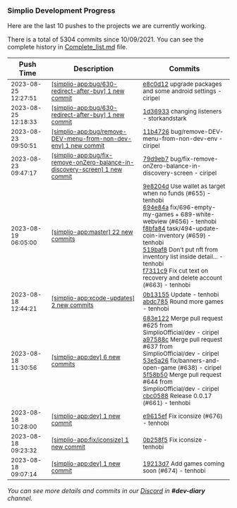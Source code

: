 
### Simplio Development Progress

Here are the last 10 pushes to the projects we are currently working.

There is a total of 5304 commits since 10/09/2021. You can see the complete history in
 [Complete_list.md](Complete_list.md) file.

| Push Time | Description | Commits |
| --- | --- | --- |
| <sub>2023-08-25 12:27:51</sub> | <sub>[[simplio-app:bug/630-redirect-after-buy] 1 new commit](https://github.com/SimplioOfficial/simplio-app/commit/e8c0d122d8d5f0f69ad7b047dc5eeca8dd196fce)</sub> | <sub>[e8c0d12](https://github.com/SimplioOfficial/simplio-app/commit/e8c0d122d8d5f0f69ad7b047dc5eeca8dd196fce) upgrade packages and some android settings - ciripel</sub> |
| <sub>2023-08-25 12:18:33</sub> | <sub>[[simplio-app:bug/630-redirect-after-buy] 1 new commit](https://github.com/SimplioOfficial/simplio-app/commit/1d369332768349a028b826600ac73de7c7727180)</sub> | <sub>[1d36933](https://github.com/SimplioOfficial/simplio-app/commit/1d369332768349a028b826600ac73de7c7727180) changing listeners - storkandstark</sub> |
| <sub>2023-08-23 09:50:51</sub> | <sub>[[simplio-app:bug/remove-DEV-menu-from-non-dev-env] 1 new commit](https://github.com/SimplioOfficial/simplio-app/commit/11b472687cfcf3d0f3a596b68e36a02817c70f48)</sub> | <sub>[11b4726](https://github.com/SimplioOfficial/simplio-app/commit/11b472687cfcf3d0f3a596b68e36a02817c70f48) bug/remove-DEV-menu-from-non-dev-env - ciripel</sub> |
| <sub>2023-08-23 09:47:17</sub> | <sub>[[simplio-app:bug/fix-remove-onZero-balance-in-discovery-screen] 1 new commit](https://github.com/SimplioOfficial/simplio-app/commit/79d9eb748a2415ceae284fb1b139abd5cb4a43ba)</sub> | <sub>[79d9eb7](https://github.com/SimplioOfficial/simplio-app/commit/79d9eb748a2415ceae284fb1b139abd5cb4a43ba) bug/fix-remove-onZero-balance-in-discovery-screen - ciripel</sub> |
| <sub>2023-08-19 06:05:00</sub> | <sub>[[simplio-app:master] 22 new commits](https://github.com/SimplioOfficial/simplio-app/compare/cbc05882f658...b2df00a124b0)</sub> | <sub>[9e8204d](https://github.com/SimplioOfficial/simplio-app/commit/9e8204dd004fffdac123f8f22624c127010114b9) Use wallet as target when no funds (#655) - tenhobi<br>[694e84a](https://github.com/SimplioOfficial/simplio-app/commit/694e84a4e578bb43132225fd2fff9faceee94c45) fix/696-empty-my-games + 689-white-webview (#656) - tenhobi<br>[f8bfa84](https://github.com/SimplioOfficial/simplio-app/commit/f8bfa84dad535f191306db21f434032a210562bd) task/494-update-coin-inventory (#659) - tenhobi<br>[519baf8](https://github.com/SimplioOfficial/simplio-app/commit/519baf8e83b02ba09a176ca658c03f2dd3f849ce) Don't put nft from inventory list inside detail... - tenhobi<br>[f7311c9](https://github.com/SimplioOfficial/simplio-app/commit/f7311c9da69537a643435f0f455dd12932c8d943) Fix cut text on recovery and delete account (#663) - tenhobi</sub> |
| <sub>2023-08-18 12:44:21</sub> | <sub>[[simplio-app:xcode-updates] 2 new commits](https://github.com/SimplioOfficial/simplio-app/compare/0b1315532903^...abdc785eb796)</sub> | <sub>[0b13155](https://github.com/SimplioOfficial/simplio-app/commit/0b13155329039c0caaaeb1785db1416a648e7dc7) Update - tenhobi<br>[abdc785](https://github.com/SimplioOfficial/simplio-app/commit/abdc785eb79665830fe3670d689d1efb74ac6fe4) Round more games - tenhobi</sub> |
| <sub>2023-08-18 11:30:56</sub> | <sub>[[simplio-app:dev] 6 new commits](https://github.com/SimplioOfficial/simplio-app/compare/e9615ef42441...111693e73ba5)</sub> | <sub>[683e122](https://github.com/SimplioOfficial/simplio-app/commit/683e122386cdf489061483bd01a97b8c11055b3e) Merge pull request #625 from SimplioOfficial/dev - ciripel<br>[a97588c](https://github.com/SimplioOfficial/simplio-app/commit/a97588c3cc81727ecf8e5da19f8415ad7307c98f) Merge pull request #637 from SimplioOfficial/dev - ciripel<br>[53e5a26](https://github.com/SimplioOfficial/simplio-app/commit/53e5a26e500b4e9d14f810c578719fe5e42de37a) fix/banners-and-open-game (#638) - ciripel<br>[5f58b50](https://github.com/SimplioOfficial/simplio-app/commit/5f58b50e948938e2e8d77bb10a395b3ee30e1f69) Merge pull request #644 from SimplioOfficial/dev - ciripel<br>[cbc0588](https://github.com/SimplioOfficial/simplio-app/commit/cbc05882f658999ae9bc0adc65399820d77ddc25) Release 0.0.17 (#661) - tenhobi</sub> |
| <sub>2023-08-18 10:28:00</sub> | <sub>[[simplio-app:dev] 1 new commit](https://github.com/SimplioOfficial/simplio-app/commit/e9615ef42441d86b2e73727bb9237ab94838ab2a)</sub> | <sub>[e9615ef](https://github.com/SimplioOfficial/simplio-app/commit/e9615ef42441d86b2e73727bb9237ab94838ab2a) Fix iconsize (#676) - tenhobi</sub> |
| <sub>2023-08-18 09:23:32</sub> | <sub>[[simplio-app:fix/iconsize] 1 new commit](https://github.com/SimplioOfficial/simplio-app/commit/0b258f564be58b4ad7728d0a506c5f27e889f452)</sub> | <sub>[0b258f5](https://github.com/SimplioOfficial/simplio-app/commit/0b258f564be58b4ad7728d0a506c5f27e889f452) Fix iconsize - tenhobi</sub> |
| <sub>2023-08-18 09:07:14</sub> | <sub>[[simplio-app:dev] 1 new commit](https://github.com/SimplioOfficial/simplio-app/commit/19213d7c0d9f7162f7b7c3f5e8feff8937958c3d)</sub> | <sub>[19213d7](https://github.com/SimplioOfficial/simplio-app/commit/19213d7c0d9f7162f7b7c3f5e8feff8937958c3d) Add games coming soon (#674) - tenhobi</sub> |

_You can see more details and commits in our [Discord](https://discord.gg/aKhjuwZmdP) in **#dev-diary** channel._
